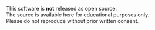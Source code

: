This software is **not** released as open source.  
The source is available here for educational purposes only.  
Please do not reproduce without prior written consent.  
